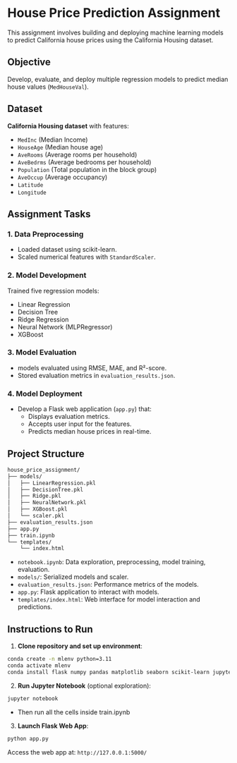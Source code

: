 # House Price Prediction Assignment

This assignment involves building and deploying machine learning models to predict California house prices using the California Housing dataset.

## Objective

Develop, evaluate, and deploy multiple regression models to predict median house values (`MedHouseVal`).

## Dataset

**California Housing dataset** with features:

- `MedInc` (Median Income)
- `HouseAge` (Median house age)
- `AveRooms` (Average rooms per household)
- `AveBedrms` (Average bedrooms per household)
- `Population` (Total population in the block group)
- `AveOccup` (Average occupancy)
- `Latitude`
- `Longitude`

## Assignment Tasks

### 1. Data Preprocessing

- Loaded dataset using scikit-learn.
- Scaled numerical features with `StandardScaler`.

### 2. Model Development

Trained five regression models:

- Linear Regression
- Decision Tree
- Ridge Regression
- Neural Network (MLPRegressor)
- XGBoost

### 3. Model Evaluation

- models evaluated using RMSE, MAE, and R²-score.
- Stored evaluation metrics in `evaluation_results.json`.

### 4. Model Deployment

- Develop a Flask web application (`app.py`) that:
  - Displays evaluation metrics.
  - Accepts user input for the features.
  - Predicts median house prices in real-time.

## Project Structure

```bash
house_price_assignment/
├── models/
│   ├── LinearRegression.pkl
│   ├── DecisionTree.pkl
│   ├── Ridge.pkl
│   ├── NeuralNetwork.pkl
│   ├── XGBoost.pkl
│   └── scaler.pkl
├── evaluation_results.json
├── app.py
├── train.ipynb
└── templates/
    └── index.html
```

- `notebook.ipynb`: Data exploration, preprocessing, model training, evaluation.
- `models/`: Serialized models and scaler.
- `evaluation_results.json`: Performance metrics of the models.
- `app.py`: Flask application to interact with models.
- `templates/index.html`: Web interface for model interaction and predictions.

## Instructions to Run

1. **Clone repository and set up environment**:

```bash
conda create -n mlenv python=3.11
conda activate mlenv
conda install flask numpy pandas matplotlib seaborn scikit-learn jupyter notebook joblib json
```

2. **Run Jupyter Notebook** (optional exploration):

```bash
jupyter notebook
```

- Then run all the cells inside train.ipynb

3. **Launch Flask Web App**:

```bash
python app.py
```

Access the web app at: `http://127.0.0.1:5000/`